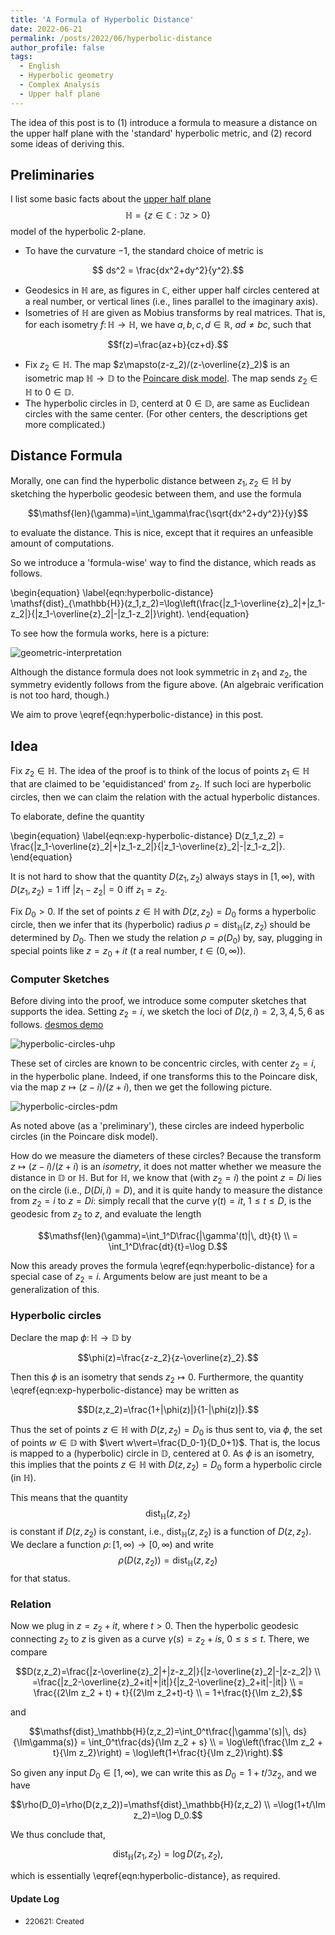 ```yaml
---
title: 'A Formula of Hyperbolic Distance'
date: 2022-06-21
permalink: /posts/2022/06/hyperbolic-distance
author_profile: false
tags:
  - English
  - Hyperbolic geometry
  - Complex Analysis
  - Upper half plane
---
```


The idea of this post is to (1) introduce a formula to measure a distance on the upper half plane with the 'standard' hyperbolic metric, and (2) record some ideas of deriving this.

## Preliminaries

I list some basic facts about the [upper half plane](https://en.wikipedia.org/wiki/Poincar%C3%A9_half-plane_model) $$\mathbb{H}=\{z\in\mathbb{C} : \Im z>0\}$$ model of the hyperbolic 2-plane.

 * To have the curvature $-1$, the standard choice of metric is

$$ ds^2 = \frac{dx^2+dy^2}{y^2}.$$

 * Geodesics in $\mathbb{H}$ are, as figures in $\mathbb{C}$, either upper half circles centered at a real number, or vertical lines (i.e., lines parallel to the imaginary axis).
 * Isometries of $\mathbb{H}$ are given as Mobius transforms by real matrices. That is, for each isometry $f\colon\mathbb{H}\to\mathbb{H}$, we have $a,b,c,d\in\mathbb{R}$, $ad\neq bc$, such that

 $$f(z)=\frac{az+b}{cz+d}.$$

 * Fix $z_2\in\mathbb{H}$. The map $z\mapsto(z-z_2)/(z-\overline{z}_2)$ is an isometric map $\mathbb{H}\to\mathbb{D}$ to the [Poincare disk model](https://en.wikipedia.org/wiki/Poincar%C3%A9_disk_model). The map sends $z_2\in\mathbb{H}$ to $0\in\mathbb{D}$.
 * The hyperbolic circles in $\mathbb{D}$, centerd at $0\in\mathbb{D}$, are same as Euclidean circles with the same center. (For other centers, the descriptions get more complicated.)

## Distance Formula

Morally, one can find the hyperbolic distance between $z_1,z_2\in\mathbb{H}$ by sketching the hyperbolic geodesic between them, and use the formula

$$\mathsf{len}(\gamma)=\int_\gamma\frac{\sqrt{dx^2+dy^2}}{y}$$

to evaluate the distance. This is nice, except that it requires an unfeasible amount of computations.

So we introduce a 'formula-wise' way to find the distance, which reads as follows.

\begin{equation}
\label{eqn:hyperbolic-distance}
\mathsf{dist}_{\mathbb{H}}(z_1,z_2)=\log\left(\frac{|z_1-\overline{z}_2|+|z_1-z_2|}{|z_1-\overline{z}_2|-|z_1-z_2|}\right).
\end{equation}

To see how the formula works, here is a picture:

![geometric-interpretation](/images/220621-fig1.png)

Although the distance formula does not look symmetric in $z_1$ and $z_2$, the symmetry evidently follows from the figure above. (An algebraic verification is not too hard, though.)

We aim to prove \eqref{eqn:hyperbolic-distance} in this post.

## Idea

Fix $z_2\in\mathbb{H}$. The idea of the proof is to think of the locus of points $z_1\in\mathbb{H}$ that are claimed to be 'equidistanced' from $z_2$. If such loci are hyperbolic circles, then we can claim the relation with the actual hyperbolic distances.

To elaborate, define the quantity

\begin{equation}
\label{eqn:exp-hyperbolic-distance}
D(z_1,z_2) = \frac{|z_1-\overline{z}_2|+|z_1-z_2|}{|z_1-\overline{z}_2|-|z_1-z_2|}.
\end{equation}

It is not hard to show that the quantity $D(z_1,z_2)$ always stays in $[1,\infty)$, with $D(z_1,z_2)=1$ iff $\vert z_1-z_2\vert =0$ iff $z_1=z_2$.

Fix $D_0>0$. If the set of points $z\in\mathbb{H}$ with $D(z,z_2)=D_0$ forms a hyperbolic circle, then we infer that its (hyperbolic) radius $\rho=\mathsf{dist}_\mathbb{H}(z,z_2)$ should be determined by $D_0$. Then we study the relation $\rho=\rho(D_0)$ by, say, plugging in special points like $z=z_0+it$ ($t$ a real number, $t\in(0,\infty)$).

### Computer Sketches

Before diving into the proof, we introduce some computer sketches that supports the idea. Setting $z_2=i$, we sketch the loci of $D(z,i)=2,3,4,5,6$ as follows. [desmos demo](https://www.desmos.com/calculator/qwkhrpfrh6)

![hyperbolic-circles-uhp](/images/220621-fig2.png)

These set of circles are known to be concentric circles, with center $z_2=i$, in the hyperbolic plane. Indeed, if one transforms this to the Poincare disk, via the map $z\mapsto(z-i)/(z+i)$, then we get the following picture.

![hyperbolic-circles-pdm](/images/220621-fig3.png)

As noted above (as a 'preliminary'), these circles are indeed hyperbolic circles (in the Poincare disk model).

How do we measure the diameters of these circles? Because the transform $z\mapsto(z-i)/(z+i)$ is an _isometry_, it does not matter whether we measure the distance in $\mathbb{D}$ or $\mathbb{H}$. But for $\mathbb{H}$, we know that (with $z_2=i$) the point $z=Di$ lies on the circle (i.e., $D(Di,i)=D$), and it is quite handy to measure the distance from $z_2=i$ to $z=Di$: simply recall that the curve $\gamma(t)=it$, $1\leq t\leq D$, is the geodesic from $z_2$ to $z$, and evaluate the length

$$\mathsf{len}(\gamma)=\int_1^D\frac{|\gamma'(t)|\, dt}{t} \\ = \int_1^D\frac{dt}{t}=\log D.$$

Now this aready proves the formula \eqref{eqn:hyperbolic-distance} for a special case of $z_2=i$. Arguments below are just meant to be a generalization of this.

### Hyperbolic circles

Declare the map $\phi\colon\mathbb{H}\to\mathbb{D}$ by

$$\phi(z)=\frac{z-z_2}{z-\overline{z}_2}.$$

Then this $\phi$ is an isometry that sends $z_2\mapsto 0$. Furthermore, the quantity \eqref{eqn:exp-hyperbolic-distance} may be written as

$$D(z,z_2)=\frac{1+|\phi(z)|}{1-|\phi(z)|}.$$

Thus the set of points $z\in\mathbb{H}$ with $D(z,z_2)=D_0$ is thus sent to, via $\phi$, the set of points $w\in\mathbb{D}$ with $\vert w\vert=\frac{D_0-1}{D_0+1}$. That is, the locus is mapped to a (hyperbolic) circle in $\mathbb{D}$, centered at $0$. As $\phi$ is an isometry, this implies that the points $z\in\mathbb{H}$ with $D(z,z_2)=D_0$ form a hyperbolic circle (in $\mathbb{H}$).

This means that the quantity $$\mathsf{dist}_\mathbb{H}(z,z_2)$$ is constant if $D(z,z_2)$ is constant, i.e., $\mathsf{dist}_\mathbb{H}(z,z_2)$ is a function of $D(z,z_2)$. We declare a function $\rho\colon[1,\infty)\to[0,\infty)$ and write $$\rho(D(z,z_2))=\mathsf{dist}_\mathbb{H}(z,z_2)$$ for that status.

### Relation

Now we plug in $z=z_2+it$, where $t>0$. Then the hyperbolic geodesic connecting $z_2$ to $z$ is given as a curve $\gamma(s)=z_2+is$, $0\leq s\leq t$. There, we compare

$$D(z,z_2)=\frac{|z-\overline{z}_2|+|z-z_2|}{|z-\overline{z}_2|-|z-z_2|} \\ =\frac{|z_2-\overline{z}_2+it|+|it|}{|z_2-\overline{z}_2+it|-|it|} \\ = \frac{(2\Im z_2 + t) + t}{(2\Im z_2+t)-t} \\ = 1+\frac{t}{\Im z_2},$$

and

$$\mathsf{dist}_\mathbb{H}(z,z_2)=\int_0^t\frac{|\gamma'(s)|\, ds}{\Im\gamma(s)} = \int_0^t\frac{ds}{\Im z_2 + s} \\ = \log\left(\frac{\Im z_2 + t}{\Im z_2}\right) = \log\left(1+\frac{t}{\Im z_2}\right).$$

So given any input $D_0\in[1,\infty)$, we can write this as $D_0=1+t/\Im z_2$, and we have

$$\rho(D_0)=\rho(D(z,z_2))=\mathsf{dist}_\mathbb{H}(z,z_2) \\ =\log(1+t/\Im z_2)=\log D_0.$$

We thus conclude that,

$$\mathsf{dist}_\mathbb{H}(z_1,z_2) = \log D(z_1,z_2),$$

which is essentially \eqref{eqn:hyperbolic-distance}, as required.

#### Update Log
 * <span style="font-size:12px">220621: Created</span>
